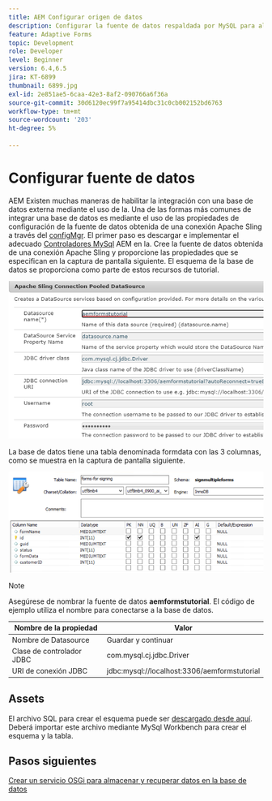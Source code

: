 ```yaml
---
title: AEM Configurar origen de datos
description: Configurar la fuente de datos respaldada por MySQL para almacenar y recuperar datos de formulario
feature: Adaptive Forms
topic: Development
role: Developer
level: Beginner
version: 6.4,6.5
jira: KT-6899
thumbnail: 6899.jpg
exl-id: 2e851ae5-6caa-42e3-8af2-090766a6f36a
source-git-commit: 30d6120ec99f7a95414dbc31c0cb002152bd6763
workflow-type: tm+mt
source-wordcount: '203'
ht-degree: 5%

---
```


# Configurar fuente de datos

AEM Existen muchas maneras de habilitar la integración con una base de datos externa mediante el uso de la. Una de las formas más comunes de integrar una base de datos es mediante el uso de las propiedades de configuración de la fuente de datos obtenida de una conexión Apache Sling a través del [configMgr](http://localhost:4502/system/console/configMgr).
El primer paso es descargar e implementar el adecuado [Controladores MySql](https://mvnrepository.com/artifact/mysql/mysql-connector-java) AEM en la.
Cree la fuente de datos obtenida de una conexión Apache Sling y proporcione las propiedades que se especifican en la captura de pantalla siguiente. El esquema de la base de datos se proporciona como parte de estos recursos de tutorial.

![data-source](assets/data-source.PNG)

La base de datos tiene una tabla denominada formdata con las 3 columnas, como se muestra en la captura de pantalla siguiente.

![data-base](assets/data-base.PNG)


>[!NOTE]
>Asegúrese de nombrar la fuente de datos **aemformstutorial**. El código de ejemplo utiliza el nombre para conectarse a la base de datos.

| Nombre de la propiedad | Valor |
| ------------------------|--------------------------------------- |
| Nombre de Datasource | Guardar y continuar |
| Clase de controlador JDBC | com.mysql.cj.jdbc.Driver |
| URI de conexión JDBC | jdbc:mysql://localhost:3306/aemformstutorial |

## Assets

El archivo SQL para crear el esquema puede ser [descargado desde aquí](assets/sign-multiple-forms.sql). Deberá importar este archivo mediante MySql Workbench para crear el esquema y la tabla.

## Pasos siguientes

[Crear un servicio OSGi para almacenar y recuperar datos en la base de datos](./create-osgi-service.md)
